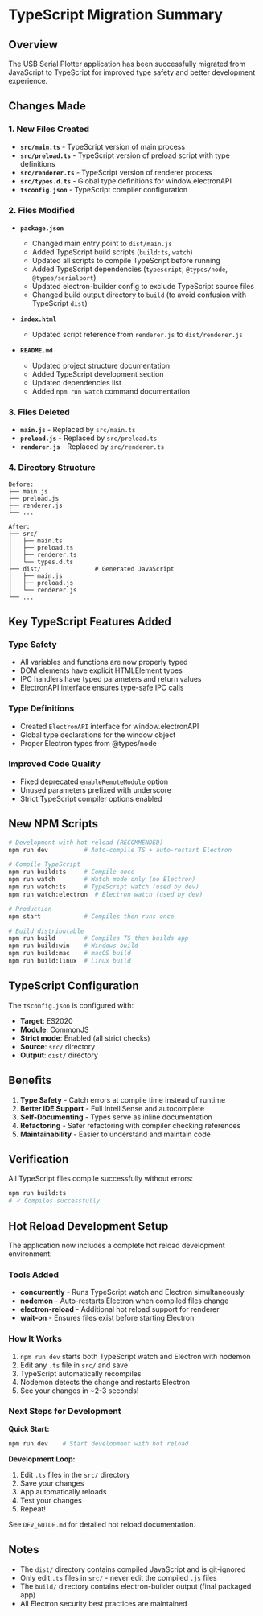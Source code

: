 # TypeScript Migration Summary

## Overview
The USB Serial Plotter application has been successfully migrated from JavaScript to TypeScript for improved type safety and better development experience.

## Changes Made

### 1. New Files Created
- **`src/main.ts`** - TypeScript version of main process
- **`src/preload.ts`** - TypeScript version of preload script with type definitions
- **`src/renderer.ts`** - TypeScript version of renderer process
- **`src/types.d.ts`** - Global type definitions for window.electronAPI
- **`tsconfig.json`** - TypeScript compiler configuration

### 2. Files Modified
- **`package.json`**
  - Changed main entry point to `dist/main.js`
  - Added TypeScript build scripts (`build:ts`, `watch`)
  - Updated all scripts to compile TypeScript before running
  - Added TypeScript dependencies (`typescript`, `@types/node`, `@types/serialport`)
  - Updated electron-builder config to exclude TypeScript source files
  - Changed build output directory to `build` (to avoid confusion with TypeScript `dist`)

- **`index.html`**
  - Updated script reference from `renderer.js` to `dist/renderer.js`

- **`README.md`**
  - Updated project structure documentation
  - Added TypeScript development section
  - Updated dependencies list
  - Added `npm run watch` command documentation

### 3. Files Deleted
- **`main.js`** - Replaced by `src/main.ts`
- **`preload.js`** - Replaced by `src/preload.ts`
- **`renderer.js`** - Replaced by `src/renderer.ts`

### 4. Directory Structure
```
Before:
├── main.js
├── preload.js
├── renderer.js
└── ...

After:
├── src/
│   ├── main.ts
│   ├── preload.ts
│   ├── renderer.ts
│   └── types.d.ts
├── dist/               # Generated JavaScript
│   ├── main.js
│   ├── preload.js
│   └── renderer.js
└── ...
```

## Key TypeScript Features Added

### Type Safety
- All variables and functions are now properly typed
- DOM elements have explicit HTMLElement types
- IPC handlers have typed parameters and return values
- ElectronAPI interface ensures type-safe IPC calls

### Type Definitions
- Created `ElectronAPI` interface for window.electronAPI
- Global type declarations for the window object
- Proper Electron types from @types/node

### Improved Code Quality
- Fixed deprecated `enableRemoteModule` option
- Unused parameters prefixed with underscore
- Strict TypeScript compiler options enabled

## New NPM Scripts

```bash
# Development with hot reload (RECOMMENDED)
npm run dev          # Auto-compile TS + auto-restart Electron

# Compile TypeScript
npm run build:ts     # Compile once
npm run watch        # Watch mode only (no Electron)
npm run watch:ts     # TypeScript watch (used by dev)
npm run watch:electron  # Electron watch (used by dev)

# Production
npm start            # Compiles then runs once

# Build distributable
npm run build        # Compiles TS then builds app
npm run build:win    # Windows build
npm run build:mac    # macOS build
npm run build:linux  # Linux build
```

## TypeScript Configuration

The `tsconfig.json` is configured with:
- **Target**: ES2020
- **Module**: CommonJS
- **Strict mode**: Enabled (all strict checks)
- **Source**: `src/` directory
- **Output**: `dist/` directory

## Benefits

1. **Type Safety** - Catch errors at compile time instead of runtime
2. **Better IDE Support** - Full IntelliSense and autocomplete
3. **Self-Documenting** - Types serve as inline documentation
4. **Refactoring** - Safer refactoring with compiler checking references
5. **Maintainability** - Easier to understand and maintain code

## Verification

All TypeScript files compile successfully without errors:
```bash
npm run build:ts
# ✓ Compiles successfully
```

## Hot Reload Development Setup

The application now includes a complete hot reload development environment:

### Tools Added
- **concurrently** - Runs TypeScript watch and Electron simultaneously
- **nodemon** - Auto-restarts Electron when compiled files change
- **electron-reload** - Additional hot reload support for renderer
- **wait-on** - Ensures files exist before starting Electron

### How It Works
1. `npm run dev` starts both TypeScript watch and Electron with nodemon
2. Edit any `.ts` file in `src/` and save
3. TypeScript automatically recompiles
4. Nodemon detects the change and restarts Electron
5. See your changes in ~2-3 seconds!

### Next Steps for Development

**Quick Start:**
```bash
npm run dev    # Start development with hot reload
```

**Development Loop:**
1. Edit `.ts` files in the `src/` directory
2. Save your changes
3. App automatically reloads
4. Test your changes
5. Repeat!

See `DEV_GUIDE.md` for detailed hot reload documentation.

## Notes

- The `dist/` directory contains compiled JavaScript and is git-ignored
- Only edit `.ts` files in `src/` - never edit the compiled `.js` files
- The `build/` directory contains electron-builder output (final packaged app)
- All Electron security best practices are maintained

